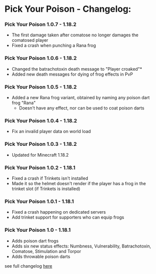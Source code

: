 # Pick Your Poison - Changelog:

### Pick Your Poison 1.0.7 - 1.18.2
- The first damage taken after comatose no longer damages the comatosed player
- Fixed a crash when punching a Rana frog

### Pick Your Poison 1.0.6 - 1.18.2
- Changed the batrachotoxin death message to "Player croaked"*
- Added new death messages for dying of frog effects in PvP

### Pick Your Poison 1.0.5 - 1.18.2
- Added a new Rana frog variant, obtained by naming any poison dart frog "Rana"
  - Doesn't have any effect, nor can be used to coat poison darts

### Pick Your Poison 1.0.4 - 1.18.2
- Fix an invalid player data on world load

### Pick Your Poison 1.0.3 - 1.18.2
- Updated for Minecraft 1.18.2

### Pick Your Poison 1.0.2 - 1.18.1
- Fixed a crash if Trinkets isn't installed
- Made it so the helmet doesn't render if the player has a frog in the trinket slot (if Trinkets is installed)

### Pick Your Poison 1.0.1 - 1.18.1
- Fixed a crash happening on dedicated servers
- Add trinket support for supporters who can equip frogs

### Pick Your Poison 1.0 - 1.18.1
- Adds poison dart frogs
- Adds six new status effects: Numbness, Vulnerability, Batrachotoxin, Comatose, Stimulation and Torpor
- Adds throwable poison darts


 see full changelog [here](https://github.com/Ladysnake/Pick-Your-Poison/blob/main/CHANGELOG.md "Changelog")